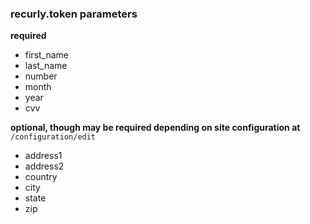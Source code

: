 ### recurly.token parameters

**required**

- first_name
- last_name
- number
- month
- year
- cvv

**optional, though may be required depending on site configuration at** `/configuration/edit`

- address1
- address2
- country
- city
- state
- zip